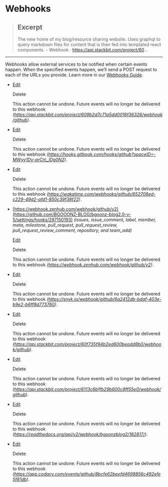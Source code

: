 # Webhooks

> ## Excerpt
>
> The new home of my blog/resource sharing website. Uses graphql to query markdown files for content that is then fed into templated react components. - Webhook · https://api.stackbit.com/project/60...

---

Webhooks allow external services to be notified when certain events happen. When the specified events happen, we’ll send a POST request to each of the URLs you provide. Learn more in our [Webhooks Guide](https://docs.github.com/webhooks/).

-   [Edit](https://github.com/BGOOONZ-BLOG/bgoonz-blog2.0-v-5/settings/hooks/296865894)

    Delete

    This action cannot be undone. Future events will no longer be delivered to this webhook _(https://api.stackbit.com/project/609b2d7c71a5dd0016f36326/webhook/github)_.

-   [Edit](https://github.com/BGOOONZ-BLOG/bgoonz-blog2.0-v-5/settings/hooks/296917896)

    Delete

    This action cannot be undone. Future events will no longer be delivered to this webhook _(https://hooks.gitbook.com/hooks/github?spaceID=-MWyv1Dy-arCn\_lDg0N2)_.

-   [Edit](https://github.com/BGOOONZ-BLOG/bgoonz-blog2.0-v-5/settings/hooks/297022419)

    Delete

    This action cannot be undone. Future events will no longer be delivered to this webhook _(https://wakatime.com/webhooks/github/652708ed-c229-49d2-afd1-850c39f38f22)_.

-   [](https://github.com/BGOOONZ-BLOG/bgoonz-blog2.0-v-5/settings/hooks/297150193#deliveries)[https://webhook.zenhub.com/webhook/github/v2](https://github.com/BGOOONZ-BLOG/bgoonz-blog2.0-v-5/settings/hooks/297150193) _(issues, issue_comment, label, member, meta, milestone, pull_request, pull_request_review, pull_request_review_comment, repository, and team_add)_

    [Edit](https://github.com/BGOOONZ-BLOG/bgoonz-blog2.0-v-5/settings/hooks/297150193)

    Delete

    This action cannot be undone. Future events will no longer be delivered to this webhook _(https://webhook.zenhub.com/webhook/github/v2)_.

-   [Edit](https://github.com/BGOOONZ-BLOG/bgoonz-blog2.0-v-5/settings/hooks/299044076)

    Delete

    This action cannot be undone. Future events will no longer be delivered to this webhook _(https://snyk.io/webhook/github/6a2412db-bdaf-403e-b9e2-b6ff8d773760)_.

-   [Edit](https://github.com/BGOOONZ-BLOG/bgoonz-blog2.0-v-5/settings/hooks/308663140)

    Delete

    This action cannot be undone. Future events will no longer be delivered to this webhook _(https://api.stackbit.com/project/60f735f94b2ed600beadd8b0/webhook/github)_.

-   [Edit](https://github.com/BGOOONZ-BLOG/bgoonz-blog2.0-v-5/settings/hooks/312397370)

    Delete

    This action cannot be undone. Future events will no longer be delivered to this webhook _(https://api.stackbit.com/project/6113c6b1fb29b600c8ff55e0/webhook/github)_.

-   [Edit](https://github.com/BGOOONZ-BLOG/bgoonz-blog2.0-v-5/settings/hooks/328724376)

    Delete

    This action cannot be undone. Future events will no longer be delivered to this webhook _(https://readthedocs.org/api/v2/webhook/bgoonzblog2/182817/)_.

-   [Edit](https://github.com/BGOOONZ-BLOG/bgoonz-blog2.0-v-5/settings/hooks/330745840)

    Delete

    This action cannot be undone. Future events will no longer be delivered to this webhook _(https://app.codacy.com/events/github/8bcfe62beefd4698856c492efe5f81db)_.
